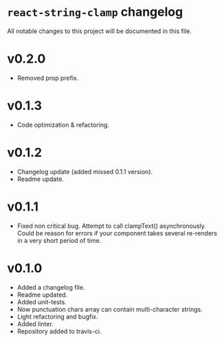 # `react-string-clamp` changelog

All notable changes to this project will be documented in this file.

# v0.2.0

- Removed prop prefix.

# v0.1.3

- Code optimization & refactoring.

# v0.1.2

- Changelog update (added missed 0.1.1 version).
- Readme update.

# v0.1.1

- Fixed non critical bug. Attempt to call clampText() asynchronously. Could be reason for errors if your component takes several re-renders in a very short period of time.

# v0.1.0

- Added a changelog file.
- Readme updated.
- Added unit-tests.
- Now punctuation chars array can contain multi-character strings.
- Light refactoring and bugfix.
- Added linter.
- Repository added to travis-ci.
